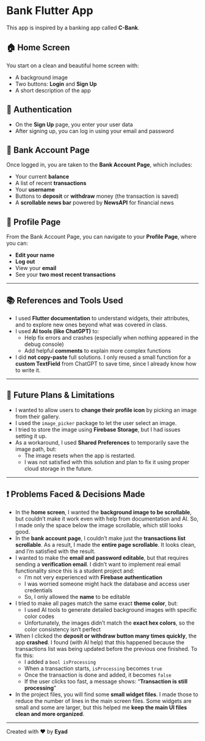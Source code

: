 # Bank Flutter App

This app is inspired by a banking app called **C-Bank**.

## 🏠 Home Screen
You start on a clean and beautiful home screen with:
- A background image
- Two buttons: **Login** and **Sign Up**
- A short description of the app

## 🔐 Authentication
- On the **Sign Up** page, you enter your user data
- After signing up, you can log in using your email and password

## 🏦 Bank Account Page
Once logged in, you are taken to the **Bank Account Page**, which includes:
- Your current **balance**
- A list of recent **transactions**
- Your **username**
- Buttons to **deposit** or **withdraw** money (the transaction is saved)
- A **scrollable news bar** powered by **NewsAPI** for financial news

## 👤 Profile Page
From the Bank Account Page, you can navigate to your **Profile Page**, where you can:
- **Edit your name**
- **Log out**
- View your **email**
- See your **two most recent transactions**

---

## 📚 References and Tools Used

- I used **Flutter documentation** to understand widgets, their attributes, and to explore new ones beyond what was covered in class.
- I used **AI tools (like ChatGPT)** to:
  - Help fix errors and crashes (especially when nothing appeared in the debug console)
  - Add helpful **comments** to explain more complex functions
- I did **not copy-paste** full solutions. I only reused a small function for a **custom TextField** from ChatGPT to save time, since I already know how to write it.

---

## 🚧 Future Plans & Limitations

- I wanted to allow users to **change their profile icon** by picking an image from their gallery.
- I used the `image_picker` package to let the user select an image.
- I tried to store the image using **Firebase Storage**, but I had issues setting it up.
- As a workaround, I used **Shared Preferences** to temporarily save the image path, but:
  - The image resets when the app is restarted.
  - I was not satisfied with this solution and plan to fix it using proper cloud storage in the future.

---

## ❗ Problems Faced & Decisions Made

- In the **home screen**, I wanted the **background image to be scrollable**, but couldn’t make it work even with help from documentation and AI. So, I made only the space below the image scrollable, which still looks good.
- In the **bank account page**, I couldn’t make just the **transactions list scrollable**. As a result, I made the **entire page scrollable**. It looks clean, and I’m satisfied with the result.
- I wanted to make the **email and password editable**, but that requires sending a **verification email**. I didn’t want to implement real email functionality since this is a student project and:
  - I’m not very experienced with **Firebase authentication**
  - I was worried someone might hack the database and access user credentials
  - So, I only allowed the **name** to be editable
- I tried to make all pages match the same exact **theme color**, but:
  - I used AI tools to generate detailed background images with specific color codes
  - Unfortunately, the images didn’t match the **exact hex colors**, so the color consistency isn’t perfect
- When I clicked the **deposit or withdraw button many times quickly**, the app **crashed**. I found (with AI help) that this happened because the transactions list was being updated before the previous one finished. To fix this:
  - I added a `bool isProcessing`
  - When a transaction starts, `isProcessing` becomes `true`
  - Once the transaction is done and added, it becomes `false`
  - If the user clicks too fast, a message shows: “**Transaction is still processing**”
- In the project files, you will find some **small widget files**. I made those to reduce the number of lines in the main screen files. Some widgets are small and some are larger, but this helped me **keep the main UI files clean and more organized**.

---

Created with ❤️ by **Eyad**
